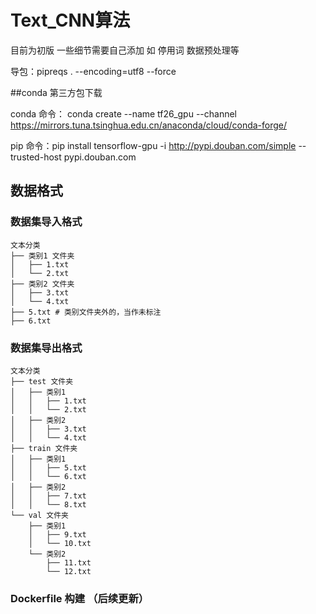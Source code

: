 # Text_CNN算法

目前为初版 一些细节需要自己添加 如  停用词  数据预处理等

导包：pipreqs . --encoding=utf8 --force  

##conda 第三方包下载

 conda 命令： conda create --name tf26_gpu --channel https://mirrors.tuna.tsinghua.edu.cn/anaconda/cloud/conda-forge/

 pip   命令：pip install tensorflow-gpu -i http://pypi.douban.com/simple --trusted-host pypi.douban.com

## 数据格式

### 数据集导入格式
```
文本分类
├── 类别1 文件夹
│   ├── 1.txt
│   └── 2.txt
├── 类别2 文件夹
│   ├── 3.txt
│   └── 4.txt
├── 5.txt # 类别文件夹外的，当作未标注
├── 6.txt
```

### 数据集导出格式
```
文本分类
├── test 文件夹
│   ├── 类别1
│   │   ├── 1.txt
│   │   └── 2.txt
│   ├── 类别2
│   │   ├── 3.txt
│   │   └── 4.txt
├── train 文件夹
│   ├── 类别1
│   │   ├── 5.txt
│   │   └── 6.txt
│   ├── 类别2
│   │   ├── 7.txt
│   │   └── 8.txt
└── val 文件夹
    ├── 类别1
    │   ├── 9.txt
    │   └── 10.txt
    └── 类别2
        ├── 11.txt
        └── 12.txt

```

### Dockerfile 构建 （后续更新）
  
